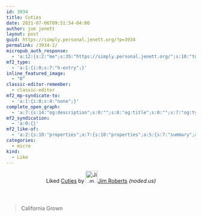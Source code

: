 ```yaml
---
id: 3934
title: Cuties
date: 2021-07-06T09:51:54-04:00
author: joe jenett
layout: post
guid: https://simply.personal.jenett.org/?p=3934
permalink: /3934-2/
micropub_auth_response:
  - 'a:12:{s:2:"me";s:35:"https://simply.personal.jenett.org/";s:10:"token_type";s:6:"Bearer";s:4:"uuid";s:36:"1616ae3d-7caf-4764-a335-f6ff25801d22";s:5:"scope";s:20:"create delete update";s:9:"issued_by";s:62:"https://simply.personal.jenett.org/wp-json/indieauth/1.0/token";s:9:"client_id";s:20:"https://omnibear.com";s:11:"client_name";s:8:"Omnibear";s:11:"client_icon";s:29:"https://omnibear.com/logo.svg";s:9:"issued_at";i:1619428303;s:4:"user";s:1:"1";s:13:"last_accessed";i:1625579195;s:7:"last_ip";s:14:"76.112.130.179";}'
mf2_type:
  - 'a:1:{i:0;s:7:"h-entry";}'
inline_featured_image:
  - "0"
classic-editor-remember:
  - classic-editor
mf2_mp-syndicate-to:
  - 'a:1:{i:0;s:4:"none";}'
complete_open_graph:
  - 'a:7:{s:14:"og:description";s:0:"";s:8:"og:title";s:0:"";s:7:"og:type";s:0:"";s:12:"twitter:card";s:7:"summary";s:15:"twitter:creator";s:0:"";s:19:"twitter:description";s:0:"";s:8:"og:image";s:0:"";}'
mf2_syndication:
  - 'a:0:{}'
mf2_like-of:
  - 'a:2:{s:10:"properties";a:7:{s:10:"properties";a:5:{s:7:"summary";a:1:{i:0;s:16:"California Grown";}s:4:"name";a:1:{i:0;s:6:"Cuties";}s:3:"url";a:1:{i:0;s:30:"https://noded.us/noded/?p=1460";}s:11:"publication";a:1:{i:0;s:8:"noded.us";}s:6:"author";a:2:{s:4:"type";a:1:{i:0;s:6:"h-card";}s:10:"properties";a:3:{s:4:"name";a:1:{i:0;s:11:"Jim Roberts";}s:3:"url";a:1:{i:0;s:32:"https://noded.us/noded/?author=2";}s:5:"photo";a:1:{i:0;s:107:"https://i2.wp.com/noded.us/noded/wp-content/uploads/2020/05/selfportrait20170723.jpg?resize=768%2C994&ssl=1";}}}}s:4:"type";a:1:{i:0;s:4:"cite";}s:7:"summary";a:1:{i:0;s:16:"California Grown";}s:4:"name";a:1:{i:0;s:6:"Cuties";}s:3:"url";a:1:{i:0;s:30:"https://noded.us/noded/?p=1460";}s:11:"publication";a:1:{i:0;s:8:"noded.us";}s:6:"author";a:2:{s:4:"type";a:1:{i:0;s:6:"h-card";}s:10:"properties";a:3:{s:4:"name";a:1:{i:0;s:11:"Jim Roberts";}s:3:"url";a:1:{i:0;s:32:"https://noded.us/noded/?author=2";}s:5:"photo";a:1:{i:0;s:107:"https://i2.wp.com/noded.us/noded/wp-content/uploads/2020/05/selfportrait20170723.jpg?resize=768%2C994&ssl=1";}}}}s:4:"type";s:4:"cite";}'
categories:
  - micro
kind:
  - Like
---
```

<div class="entry-reaction"><section class="response u-like-of h-cite"><header><span class="kind-display-text">Liked</span> <a href="https://noded.us/noded/?p=1460" class="p-name u-url">Cuties</a> by <a href="https://noded.us/noded/?author=2" class="h-card p-author"><img class="u-photo" src="https://i2.wp.com/noded.us/noded/wp-content/uploads/2020/05/selfportrait20170723.jpg?resize=768%2C994&amp;ssl=1" alt="Jim Roberts" width="32" height="32">Jim Roberts</a> <em>(<span class="p-publication">noded.us</span>)</em></header></section></div><p><blockquote class="e-summary">California Grown</blockquote></p>